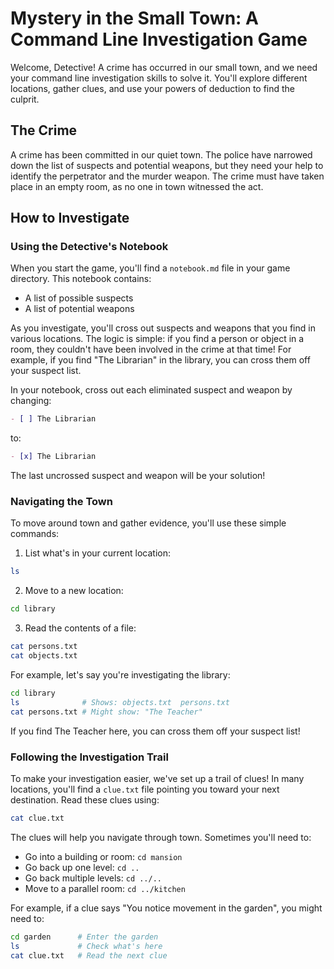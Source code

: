 # Mystery in the Small Town: A Command Line Investigation Game

Welcome, Detective! A crime has occurred in our small town, and we need your command line investigation skills to solve it. You'll explore different locations, gather clues, and use your powers of deduction to find the culprit.

## The Crime

A crime has been committed in our quiet town. The police have narrowed down the list of suspects and potential weapons, but they need your help to identify the perpetrator and the murder weapon. The crime must have taken place in an empty room, as no one in town witnessed the act.

## How to Investigate

### Using the Detective's Notebook

When you start the game, you'll find a `notebook.md` file in your game directory. This notebook contains:
- A list of possible suspects
- A list of potential weapons

As you investigate, you'll cross out suspects and weapons that you find in various locations. The logic is simple: if you find a person or object in a room, they couldn't have been involved in the crime at that time! For example, if you find "The Librarian" in the library, you can cross them off your suspect list.

In your notebook, cross out each eliminated suspect and weapon by changing:
```markdown
- [ ] The Librarian
```
to:
```markdown
- [x] The Librarian
```

The last uncrossed suspect and weapon will be your solution!

### Navigating the Town

To move around town and gather evidence, you'll use these simple commands:

1. List what's in your current location:
```bash
ls
```

2. Move to a new location:
```bash
cd library
```

3. Read the contents of a file:
```bash
cat persons.txt
cat objects.txt
```

For example, let's say you're investigating the library:
```bash
cd library
ls              # Shows: objects.txt  persons.txt
cat persons.txt # Might show: "The Teacher"
```
If you find The Teacher here, you can cross them off your suspect list!

### Following the Investigation Trail

To make your investigation easier, we've set up a trail of clues! In many locations, you'll find a `clue.txt` file pointing you toward your next destination. Read these clues using:
```bash
cat clue.txt
```

The clues will help you navigate through town. Sometimes you'll need to:
- Go into a building or room: `cd mansion`
- Go back up one level: `cd ..`
- Go back multiple levels: `cd ../..`
- Move to a parallel room: `cd ../kitchen`

For example, if a clue says "You notice movement in the garden", you might need to:
```bash
cd garden      # Enter the garden
ls             # Check what's here
cat clue.txt   # Read the next clue
```
